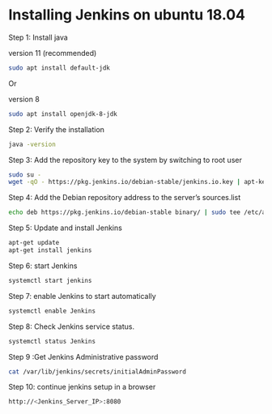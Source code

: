 # Installing Jenkins on ubuntu 18.04

Step 1: Install java

version 11 (recommended)

```bash
sudo apt install default-jdk
```

  Or

version 8

```bash
sudo apt install openjdk-8-jdk
```

Step 2: Verify the installation

```bash
java -version
```

Step 3: Add the repository key to the system by switching to root user

```bash
sudo su -
wget -qO - https://pkg.jenkins.io/debian-stable/jenkins.io.key | apt-key add -
```

Step 4: Add the Debian repository address to the server’s sources.list

```bash
echo deb https://pkg.jenkins.io/debian-stable binary/ | sudo tee /etc/apt/sources.list.d/jenkins.list
```

Step 5: Update and install Jenkins

```bash
apt-get update
apt-get install jenkins
```

Step 6: start Jenkins

```bash
systemctl start jenkins
```

Step 7: enable Jenkins to start automatically

```bash
systemctl enable Jenkins
```

Step 8: Check Jenkins service status.

```bash
systemctl status Jenkins
```

Step 9 :Get Jenkins Administrative password

```bash
cat /var/lib/jenkins/secrets/initialAdminPassword
```

Step 10: continue jenkins setup in a browser

```bash
http://<Jenkins_Server_IP>:8080
```
